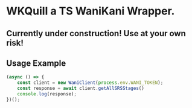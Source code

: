 # WKQuill a TS WaniKani Wrapper.

## Currently under construction! Use at your own risk!

## Usage Example

```ts
(async () => {
    const client = new WaniClient(process.env.WANI_TOKEN);
    const response = await client.getAllSRSStages()
    console.log(response);
})();
```